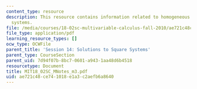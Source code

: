 ```yaml
---
content_type: resource
description: This resource contains information related to homogeneous and inhomogeneous
  systems.
file: /media/courses/18-02sc-multivariable-calculus-fall-2010/ae721c48ce741018e1a3c2aefb6a8640_MIT18_02SC_MNotes_m3.pdf
file_type: application/pdf
learning_resource_types: []
ocw_type: OCWFile
parent_title: 'Session 14: Solutions to Square Systems'
parent_type: CourseSection
parent_uid: 7d94f07b-8bc7-0601-a943-1aa48d6b4518
resourcetype: Document
title: MIT18_02SC_MNotes_m3.pdf
uid: ae721c48-ce74-1018-e1a3-c2aefb6a8640
---
```

